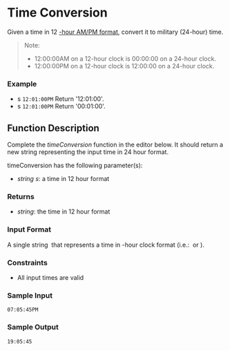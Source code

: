 # Time Conversion
Given a time in 12 [-hour AM/PM format](https://en.wikipedia.org/wiki/12-hour_clock), convert it to military (24-hour) time.

> Note: 
>- 12:00:00AM on a 12-hour clock is 00:00:00 on a 24-hour clock.  
>- 12:00:00PM on a 12-hour clock is 12:00:00 on a 24-hour clock.

### Example
- s `12:01:00PM`
	Return '12:01:00'.
- s `12:01:00PM`
	Return '00:01:00'.

## Function Description
Complete the _timeConversion_ function in the editor below. It should return a new string representing the input time in 24 hour format.

timeConversion has the following parameter(s):
- _string s_: a time in 12 hour format
### Returns
- _string_: the time in 12 hour format
### Input Format
A single string  that represents a time in -hour clock format (i.e.:  or ).
### Constraints
- All input times are valid
### Sample Input
```
07:05:45PM
```
### Sample Output
```
19:05:45
```
